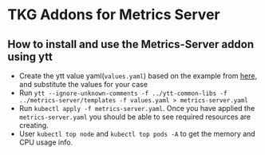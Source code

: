# TKG Addons for Metrics Server

## How to install and use the Metrics-Server addon using ytt

- Create the ytt value yaml(`values.yaml`) based on the example from [here](./examples), and substitute the values for your case
- Run `ytt --ignore-unknown-comments -f ../ytt-common-libs -f ../metrics-server/templates -f values.yaml > metrics-server.yaml`
- Run `kubectl apply -f metrics-server.yaml`. Once you have applied the `metrics-server.yaml` you should be able to see required resources are creating. 
- User `kubectl top node` and `kubectl top pods -A` to get the memory and CPU usage info.